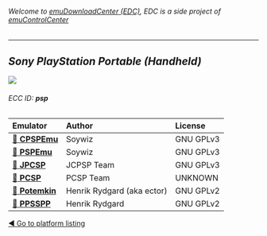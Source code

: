 ###### Welcome to [emuDownloadCenter (EDC)](https://github.com/PhoenixInteractiveNL/emuDownloadCenter/wiki/), EDC is a side project of [emuControlCenter](https://github.com/PhoenixInteractiveNL/emuControlCenter/wiki/)
***
## _Sony PlayStation Portable (Handheld)_
![](https://raw.githubusercontent.com/wiki/PhoenixInteractiveNL/emuDownloadCenter/images_platform/ecc_psp_teaser.png)
###### ECC ID: **psp**

| Emulator   | Author      | License     |
|:-----------|:------------|:------------|
| [:file_folder: **CPSPEmu**](https://github.com/PhoenixInteractiveNL/emuDownloadCenter/wiki/Emulator-cpspemu#menu) | Soywiz | GNU GPLv3 |
| [:file_folder: **PSPEmu**](https://github.com/PhoenixInteractiveNL/emuDownloadCenter/wiki/Emulator-dpspemu#menu) | Soywiz | GNU GPLv3 |
| [:file_folder: **JPCSP**](https://github.com/PhoenixInteractiveNL/emuDownloadCenter/wiki/Emulator-jpcsp#menu) | JCPSP Team | GNU GPLv3 |
| [:file_folder: **PCSP**](https://github.com/PhoenixInteractiveNL/emuDownloadCenter/wiki/Emulator-pcsp#menu) | PCSP Team | UNKNOWN |
| [:file_folder: **Potemkin**](https://github.com/PhoenixInteractiveNL/emuDownloadCenter/wiki/Emulator-potemkin#menu) | Henrik Rydgard (aka ector) | GNU GPLv2 |
| [:file_folder: **PPSSPP**](https://github.com/PhoenixInteractiveNL/emuDownloadCenter/wiki/Emulator-ppsspp#menu) | Henrik Rydgard | GNU GPLv2 |

[:arrow_backward: Go to platform listing](https://github.com/PhoenixInteractiveNL/emuDownloadCenter/wiki/EDC-Platform-List)
